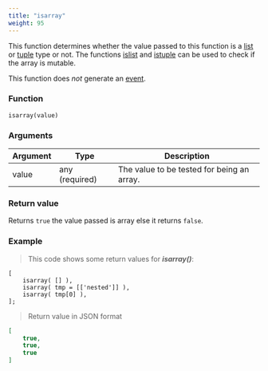 ```yaml
---
title: "isarray"
weight: 95
---
```


This function determines whether the value passed to this function
is a [list](../../data-types/list) or [tuple](../../data-types/tuple) type or not. The functions [islist](../../collection-api/islist) and
[istuple](../../collection-api/istuple) can be used to check if the array is mutable.

This function does *not* generate an [event](../../overview/events).

### Function

`isarray(value)`

### Arguments

Argument | Type | Description
-------- | ---- | -----------
value | any (required) | The value to be tested for being an array.

### Return value

Returns `true` the value passed is array else it returns `false`.

### Example

> This code shows some return values for ***isarray()***:

```thingsdb,json_response
[
    isarray( [] ),
    isarray( tmp = [['nested']] ),
    isarray( tmp[0] ),
];
```

> Return value in JSON format

```json
[
    true,
    true,
    true
]
```
